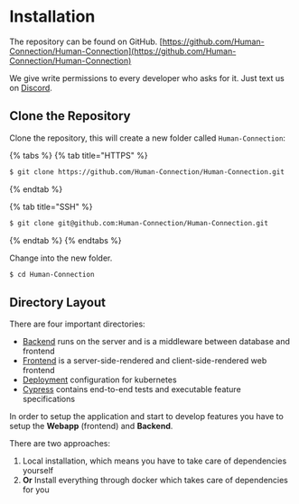 # Installation

The repository can be found on GitHub. [https://github.com/Human-Connection/Human-Connection](https://github.com/Human-Connection/Human-Connection)

We give write permissions to every developer who asks for it. Just text us on [Discord](https://discord.gg/6ub73U3).

## Clone the Repository

Clone the repository, this will create a new folder called `Human-Connection`:

{% tabs %}
{% tab title="HTTPS" %}
```bash
$ git clone https://github.com/Human-Connection/Human-Connection.git
```
{% endtab %}

{% tab title="SSH" %}
```bash
$ git clone git@github.com:Human-Connection/Human-Connection.git
```
{% endtab %}
{% endtabs %}

Change into the new folder.

```bash
$ cd Human-Connection
```

## Directory Layout

There are four important directories:

* [Backend](../backend/) runs on the server and is a middleware between database and frontend
* [Frontend](../webapp/) is a server-side-rendered and client-side-rendered web frontend
* [Deployment](../deployment.md) configuration for kubernetes
* [Cypress](../testing/cypress.md) contains end-to-end tests and executable feature specifications

In order to setup the application and start to develop features you have to setup the **Webapp** \(frontend\) and **Backend**.

There are two approaches:

1. Local installation, which means you have to take care of dependencies yourself
2. **Or** Install everything through docker which takes care of dependencies for you

